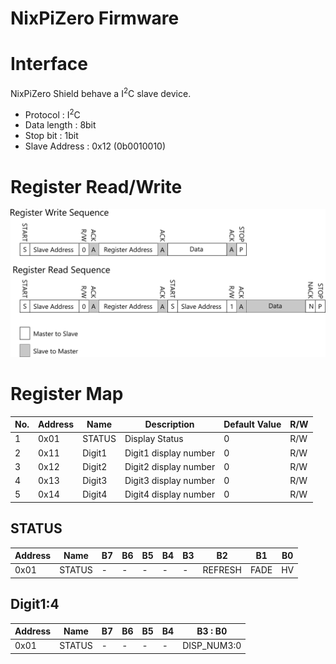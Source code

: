 # NixPiZero Firmware

# Interface
NixPiZero Shield behave a I<sup>2</sup>C slave device.
* Protocol : I<sup>2</sup>C
* Data length : 8bit
* Stop bit : 1bit
* Slave Address : 0x12 (0b0010010)

# Register Read/Write

![I2C Write Sequence](./I2C_sequence.png)

# Register Map

| No. | Address | Name | Description | Default Value | R/W |
| ---- | ---- | ---- | ---- | ---- | ---- |
| 1 | 0x01 | STATUS | Display Status | 0 | R/W |
| 2 | 0x11 | Digit1 | Digit1 display number | 0 | R/W |
| 3 | 0x12 | Digit2 | Digit2 display number | 0 | R/W |
| 4 | 0x13 | Digit3 | Digit3 display number | 0 | R/W |
| 5 | 0x14 | Digit4 | Digit4 display number | 0 | R/W |


## STATUS

| Address | Name | B7 | B6 | B5 | B4 | B3 | B2 |B1 | B0 |
| ---- | ---- |---- | ---- | ---- | ---- | ---- | ---- | ---- | ---- |
| 0x01 | STATUS | - | - | - | - | - | REFRESH | FADE | HV |

## Digit1:4

| Address | Name | B7 | B6 | B5 | B4 | B3 : B0 |
| ---- | ---- |---- | ---- | ---- | ---- | ---- |
| 0x01 | STATUS | - |-|-|-| DISP_NUM3:0 |

